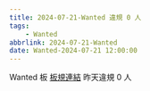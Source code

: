 ```yaml
---
title: 2024-07-21-Wanted 違規 0 人
tags:
    - Wanted
abbrlink: 2024-07-21-Wanted
date: Wanted-2024-07-21 12:00:00
---
```

Wanted 板 [板規連結](https://www.ptt.cc/bbs/Wanted/M.1608829773.A.D3B.html)
昨天違規 0 人
